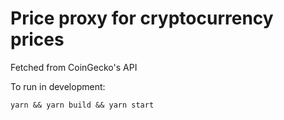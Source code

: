 # Price proxy for cryptocurrency prices

Fetched from CoinGecko's API

To run in development:
```
yarn && yarn build && yarn start
```